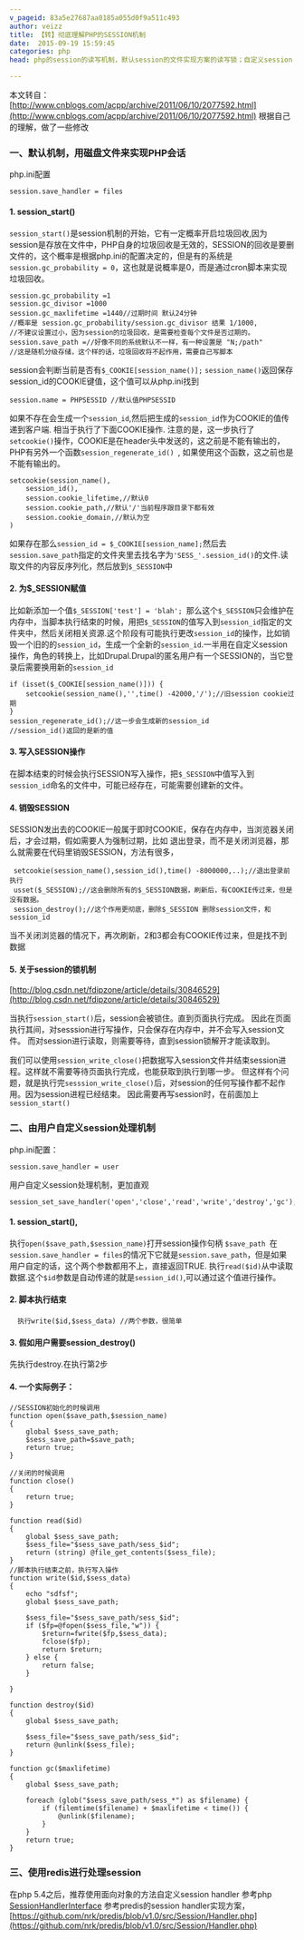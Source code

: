 ```yaml
---
v_pageid: 83a5e27687aa0185a055d0f9a511c493
author: veizz
title: 【转】彻底理解PHP的SESSION机制
date:  2015-09-19 15:59:45
categories: php
head: php的session的读写机制，默认session的文件实现方案的读写锁；自定义session handler

---
```


本文转自：[http://www.cnblogs.com/acpp/archive/2011/06/10/2077592.html](http://www.cnblogs.com/acpp/archive/2011/06/10/2077592.html)
根据自己的理解，做了一些修改

### 一、默认机制，用磁盘文件来实现PHP会话
php.ini配置

    session.save_handler = files

#### 1. session_start()
```session_start()```是session机制的开始，它有一定概率开启垃圾回收,因为session是存放在文件中，PHP自身的垃圾回收是无效的，SESSION的回收是要删文件的，这个概率是根据php.ini的配置决定的，但是有的系统是```session.gc_probability = 0```，这也就是说概率是0，而是通过cron脚本来实现垃圾回收。

    session.gc_probability =1
    session.gc_divisor =1000
    session.gc_maxlifetime =1440//过期时间 默认24分钟
    //概率是 session.gc_probability/session.gc_divisor 结果 1/1000,
    //不建议设置过小，因为session的垃圾回收，是需要检查每个文件是否过期的。
    session.save_path =//好像不同的系统默认不一样，有一种设置是 "N;/path"
    //这是随机分级存储，这个样的话，垃圾回收将不起作用，需要自己写脚本

session会判断当前是否有```$_COOKIE[session_name()];```
```session_name()```返回保存session_id的COOKIE键值，这个值可以从php.ini找到

    session.name = PHPSESSID //默认值PHPSESSID

如果不存在会生成一个```session_id```,然后把生成的```session_id```作为COOKIE的值传递到客户端. 相当于执行了下面COOKIE操作. 注意的是，这一步执行了```setcookie()```操作，COOKIE是在header头中发送的，这之前是不能有输出的，PHP有另外一个函数```session_regenerate_id() ```, 如果使用这个函数，这之前也是不能有输出的。

    setcookie(session_name(),
        session_id(),
        session.cookie_lifetime,//默认0
        session.cookie_path,//默认'/'当前程序跟目录下都有效
        session.cookie_domain,//默认为空
    )

如果存在那么```session_id = $_COOKIE[session_name];```然后去```session.save_path```指定的文件夹里去找名字为```'SESS_'.session_id()```的文件.读取文件的内容反序列化，然后放到```$_SESSION```中

#### 2. 为$_SESSION赋值
比如新添加一个值```$_SESSION['test'] = 'blah'; ```那么这个```$_SESSION```只会维护在内存中，当脚本执行结束的时候，用把```$_SESSION```的值写入到```session_id```指定的文件夹中，然后关闭相关资源.这个阶段有可能执行更改```session_id```的操作，比如销毁一个旧的的```session_id```，生成一个全新的```session_id```.一半用在自定义session操作，角色的转换上，比如Drupal.Drupal的匿名用户有一个SESSION的，当它登录后需要换用新的```session_id```

    if (isset($_COOKIE[session_name()])) {
        setcookie(session_name(),'',time() -42000,'/');//旧session cookie过期
    }
    session_regenerate_id();//这一步会生成新的session_id
    //session_id()返回的是新的值

#### 3. 写入SESSION操作
在脚本结束的时候会执行SESSION写入操作，把```$_SESSION```中值写入到```session_id```命名的文件中，可能已经存在，可能需要创建新的文件。

#### 4. 销毁SESSION
SESSION发出去的COOKIE一般属于即时COOKIE，保存在内存中，当浏览器关闭后，才会过期，假如需要人为强制过期，比如 退出登录，而不是关闭浏览器，那么就需要在代码里销毁SESSION，方法有很多，

     setcookie(session_name(),session_id(),time() -8000000,..);//退出登录前执行
     usset($_SESSION);//这会删除所有的$_SESSION数据，刷新后，有COOKIE传过来，但是没有数据。
     session_destroy();//这个作用更彻底，删除$_SESSION 删除session文件，和session_id

当不关闭浏览器的情况下，再次刷新，2和3都会有COOKIE传过来，但是找不到数据

#### 5. 关于session的锁机制
[http://blog.csdn.net/fdipzone/article/details/30846529](http://blog.csdn.net/fdipzone/article/details/30846529)

当执行```session_start()```后，session会被锁住。直到页面执行完成。
因此在页面执行其间，对sesssion进行写操作，只会保存在内存中，并不会写入session文件。
而对session进行读取，则需要等待，直到session锁解开才能读取到。

我们可以使用```session_write_close()```把数据写入session文件并结束session进程。这样就不需要等待页面执行完成，也能获取到执行到哪一步。
但这样有个问题，就是执行完```sesssion_write_close()```后，对session的任何写操作都不起作用。因为session进程已经结束。
因此需要再写session时，在前面加上```session_start()```

### 二、由用户自定义session处理机制
php.ini配置：

    session.save_handler = user

用户自定义session处理机制，更加直观

    session_set_save_handler('open','close','read','write','destroy','gc');

#### 1. session_start(),
执行```open($save_path,$session_name)```打开session操作句柄
```$save_path ```在```session.save_handler = files```的情况下它就是```session.save_path```，但是如果用户自定的话，这个两个参数都用不上，直接返回TRUE.
执行```read($id)```从中读取数据.这个```$id```参数是自动传递的就是```session_id()```,可以通过这个值进行操作。
#### 2. 脚本执行结束

      执行write($id,$sess_data) //两个参数，很简单

#### 3. 假如用户需要session_destroy()

先执行destroy.在执行第2步

#### 4. 一个实际例子：

    //SESSION初始化的时候调用
    function open($save_path,$session_name)
    {
        global $sess_save_path;
        $sess_save_path=$save_path;
        return true;
    }

    //关闭的时候调用
    function close()
    {
        return true;
    }

    function read($id)
    {
        global $sess_save_path;
        $sess_file="$sess_save_path/sess_$id";
        return (string) @file_get_contents($sess_file);
    }
    //脚本执行结束之前，执行写入操作
    function write($id,$sess_data)
    {
        echo "sdfsf";
        global $sess_save_path;

        $sess_file="$sess_save_path/sess_$id";
        if ($fp=@fopen($sess_file,"w")) {
            $return=fwrite($fp,$sess_data);
            fclose($fp);
            return $return;
        } else {
            return false;
        }

    }

    function destroy($id)
    {
        global $sess_save_path;

        $sess_file="$sess_save_path/sess_$id";
        return @unlink($sess_file);
    }

    function gc($maxlifetime)
    {
        global $sess_save_path;

        foreach (glob("$sess_save_path/sess_*") as $filename) {
            if (filemtime($filename) + $maxlifetime < time()) {
                @unlink($filename);
            }
        }
        return true;
    }

### 三、使用redis进行处理session
在php 5.4之后，推荐使用面向对象的方法自定义session handler
参考php [SessionHandlerInterface](http://php.net/manual/zh/class.sessionhandlerinterface.php)
参考predis的session handler实现方案， [https://github.com/nrk/predis/blob/v1.0/src/Session/Handler.php](https://github.com/nrk/predis/blob/v1.0/src/Session/Handler.php)
